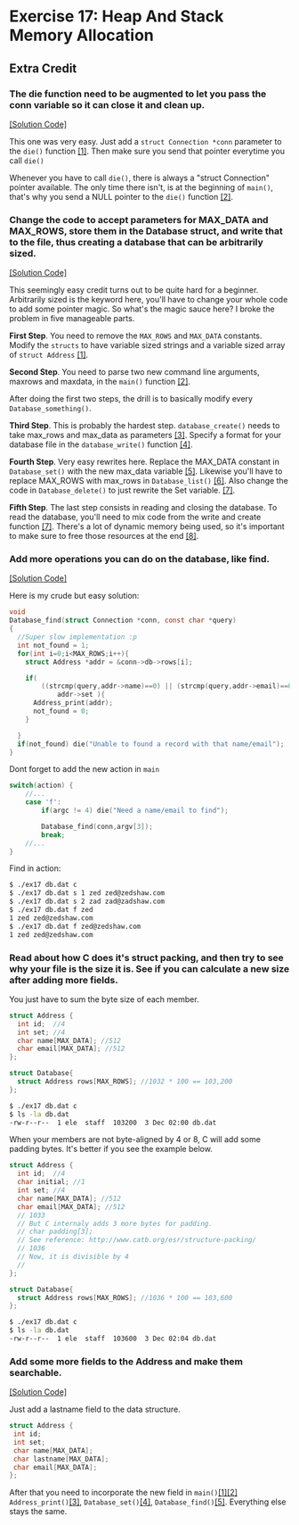 # Exercise 17: Heap And Stack Memory Allocation

## Extra Credit
### The die function need to be augmented to let you pass the conn variable so it can close it and clean up.
[[Solution Code]](ex17_e1.c)

This one was very easy. Just add a `struct Connection *conn` parameter to the `die()` function [[1]](ex17_e1.c#L37). Then make sure you send that pointer everytime you call `die()`

Whenever you have to call `die()`, there is always a "struct Connection" pointer available. The only time there isn't, is at the beginning of `main()`, that's why you send a NULL pointer to the `die()` function [[2]](ex17_e1.c#L163).

### Change the code to accept parameters for MAX_DATA and MAX_ROWS, store them in the Database struct, and write that to the file, thus creating a database that can be arbitrarily sized.
[[Solution Code]](ex17_e2.c)

This seemingly easy credit turns out to be quite hard for a beginner. Arbitrarily sized is the keyword here, you'll have to change your whole code to add some pointer magic. So what's the magic sauce here? I broke the problem in five manageable parts.

**First Step**. You need to remove the `MAX_ROWS` and `MAX_DATA` constants. Modify the `structs` to have variable sized strings and a variable sized array of `struct Address` [[1]](ex17_e2.c#L7-L18). 

**Second Step**. You need to parse two new command line arguments, maxrows and maxdata, in the `main()` function [[2]](https://www.diffchecker.com/v8fp7fwj).

After doing the first two steps, the drill is to basically modify every `Database_something()`.

**Third Step**. This is probably the hardest step.  `database_create()` needs to take max_rows and max_data as parameters [[3]](ex17_e2.c#L155-L181). Specify a format for your database file in the `database_write()` function [[4]](ex17_e2.c#L119-L153).

**Fourth Step**. Very easy rewrites here. Replace  the MAX_DATA constant in `Database_set()` with the new max_data variable [[5]](https://github.com/eleloya/Learn-C-The-Hard-Way/commit/2c07813f833ff5520591a1b5e222f3cf40b18a82?diff=unified). Likewise you'll have to replace MAX_ROWS with max_rows in `Database_list()` [[6]](https://github.com/eleloya/Learn-C-The-Hard-Way/commit/331e4cb6bc047507c6658914c51bc55361d7ee10). Also change the code in `Database_delete()` to just rewrite the Set variable.  [[7]](https://github.com/eleloya/Learn-C-The-Hard-Way/commit/0f1e09fac57412be73d211a3a34a4894bbd2fc7e).

**Fifth Step**. The last step consists in reading and closing the database. To read the database, you'll need to mix code from the write and create function [[7]](https://github.com/eleloya/Learn-C-The-Hard-Way/commit/d1b6454935da2ab3b50e3bf9f1dd7cee148abd53). There's a lot of dynamic memory being used, so it's important to make sure to free those resources at the end [[8]](https://github.com/eleloya/Learn-C-The-Hard-Way/commit/9d7ee17a84d3c85a89abd3ed2598bc31516d0f48).

### Add more operations you can do on the database, like find.
[[Solution Code]](ex17_e3.c)

Here is my crude but easy solution:
```c
void
Database_find(struct Connection *conn, const char *query)
{
  //Super slow implementation :p
  int not_found = 1;
  for(int i=0;i<MAX_ROWS;i++){
    struct Address *addr = &conn->db->rows[i];

    if( 
        ((strcmp(query,addr->name)==0) || (strcmp(query,addr->email)==0)) && 
            addr->set ){
      Address_print(addr);
      not_found = 0;
    }

  }
  if(not_found) die("Unable to found a record with that name/email");
}
```
Dont forget to add the new action in `main`
```c
switch(action) {
    //...
    case 'f':
        if(argc != 4) die("Need a name/email to find");

        Database_find(conn,argv[3]);
        break;
    //...
}
```

Find in action:
```sh
$ ./ex17 db.dat c
$ ./ex17 db.dat s 1 zed zed@zedshaw.com
$ ./ex17 db.dat s 2 zad zad@zadshaw.com
$ ./ex17 db.dat f zed
1 zed zed@zedshaw.com
$ ./ex17 db.dat f zed@zedshaw.com
1 zed zed@zedshaw.com
```

### Read about how C does it's struct packing, and then try to see why your file is the size it is. See if you can calculate a new size after adding more fields.

You just have to sum the byte size of each member. 

```c
struct Address {
  int id;  //4
  int set; //4
  char name[MAX_DATA]; //512
  char email[MAX_DATA]; //512
};

struct Database{
  struct Address rows[MAX_ROWS]; //1032 * 100 == 103,200
};
```

```sh
$ ./ex17 db.dat c
$ ls -la db.dat
-rw-r--r--  1 ele  staff  103200  3 Dec 02:00 db.dat
```

When your members are not byte-aligned by 4 or 8, C will add some padding bytes. 
It's better if you see the example below.

```c
struct Address {
  int id;  //4
  char initial; //1
  int set; //4
  char name[MAX_DATA]; //512
  char email[MAX_DATA]; //512
  // 1033
  // But C internaly adds 3 more bytes for padding. 
  // char padding[3];
  // See reference: http://www.catb.org/esr/structure-packing/
  // 1036
  // Now, it is divisible by 4
  // 
};

struct Database{
  struct Address rows[MAX_ROWS]; //1036 * 100 == 103,600
};
```

```sh
$ ./ex17 db.dat c
$ ls -la db.dat
-rw-r--r--  1 ele  staff  103600  3 Dec 02:04 db.dat
```

### Add some more fields to the Address and make them searchable.
[[Solution Code]](ex17_e5.c)

Just add a lastname field to the data structure.

```c
struct Address {
 int id;
 int set;
 char name[MAX_DATA];
 char lastname[MAX_DATA];
 char email[MAX_DATA];
};
```

After that you need to incorporate the new field in `main()`[[1]](ex17_e5.c#L210-L215)[[2]](ex17_e5.c#L229) `Address_print()`[[3]](ex17_e5.c#L42), `Database_set()`[[4]](ex17_e5.c#L127-L128), `Database_find()`[[5]](ex17_e5.c#L142). Everything else stays the same.

